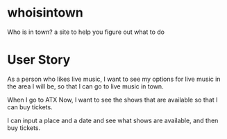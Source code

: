 # whoisintown
Who is in town? a site to help you figure out what to do

# User Story
As a person who likes live music, I want to see my options for live music in the area I will be, so that I can go to live music in town.

When I go to ATX Now, I want to see the shows that are available so that I can buy tickets.

I can input a place and a date and see what shows are available, and then buy tickets.

